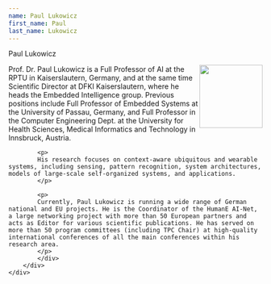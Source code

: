 ```yaml
---
name: Paul Lukowicz
first_name: Paul
last_name: Lukowicz
---
```


<style>
    .ui.cards > .card {
        width: 100%;
    }

    .ui.cards .floating.image {
        float: right;
        width: 125px;
    }
</style>

<div class="ui cards">
    <div class="card">
        <div class="content">
            <div class="header">Paul Lukowicz</div>
            <div class="description">
            <img class="floating image" src="{{ site.baseurl }}/assets/css/images/lukowicz_cropped.jpg">
            <p>Prof. Dr. Paul Lukowicz is a Full Professor of AI at the RPTU in Kaiserslautern, Germany, and at the same time Scientific Director at DFKI Kaiserslautern, where he heads the Embedded Intelligence group. Previous positions include Full Professor of Embedded Systems at the University of Passau, Germany, and Full Professor in the Computer Engineering Dept. at the University for Health Sciences, Medical Informatics and Technology in Innsbruck, Austria.</p>
            
            <p>
            His research focuses on context-aware ubiquitous and wearable systems, including sensing, pattern recognition, system architectures, models of large-scale self-organized systems, and applications.
            </p>
            
            <p>
            Currently, Paul Lukowicz is running a wide range of German national and EU projects. He is the Coordinator of the HumanE AI-Net, a large networking project with more than 50 European partners and acts as Editor for various scientific publications. He has served on more than 50 program committees (including TPC Chair) at high-quality international conferences of all the main conferences within his research area.
            </p>
            </div>
        </div>
    </div>
</div>